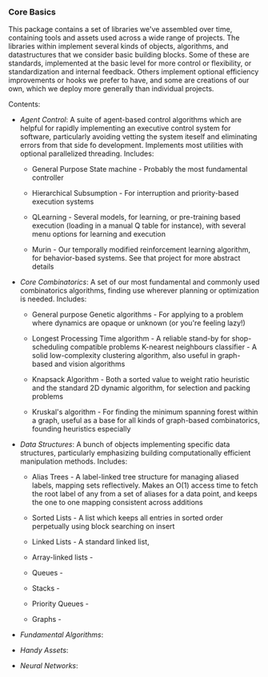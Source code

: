 <h3>Core Basics</h3>

This package contains a set of libraries we've assembled over time, containing tools and assets used across a wide range of projects. The libraries within implement several kinds of objects, algorithms, and datastructures that we consider basic building blocks. Some of these are standards, implemented at the basic level for more control or flexibility, or standardization and internal feedback. Others implement optional efficiency improvements or hooks we prefer to have, and some are creations of our own, which we deploy more generally than individual projects.

Contents:
- _Agent Control_: A suite of agent-based control algorithms which are helpful for rapidly implementing an executive control system for software, particularly avoiding vetting the system iteself and eliminating errors from that side fo development. Implements most utilities with optional parallelized threading. Includes:

    * General Purpose State machine - Probably the most fundamental controller

    * Hierarchical Subsumption - For interruption and priority-based execution systems

    * QLearning - Several models, for learning, or pre-training based execution (loading in a manual Q table for instance), with several menu options for learning and execution

    * Murin - Our temporally modified reinforcement learning algorithm, for behavior-based systems. See that project for more abstract details

- _Core Combinatorics_: A set of our most fundamental and commonly used combinatorics algorithms, finding use wherever planning or optimization is needed. Includes:

  * General purpose Genetic algorithms - For applying to a problem where dynamics are opaque or unknown (or you're feeling lazy!)

  * Longest Processing Time algorithm - A reliable stand-by for shop-scheduling compatible problems
  K-nearest neighbours classifier - A solid low-complexity clustering algorithm, also useful in graph-based and vision algorithms

  * Knapsack Algorithm - Both a sorted value to weight ratio heuristic and the standard 2D dynamic algorithm, for selection and packing problems

  * Kruskal's algorithm - For finding the minimum spanning forest within a graph, useful as a base for all kinds of graph-based combinatorics, founding heuristics especially

- _Data Structures_: A bunch of objects implementing specific data structures, particularly emphasizing building computationally efficient manipulation methods. Includes:

   * Alias Trees - A label-linked tree structure for managing aliased labels, mapping sets reflectively. Makes an O(1) access time to fetch the root label of any from a set of aliases for a data point, and keeps the one to one mapping consistent across additions

   * Sorted Lists - A list which keeps all entries in sorted order perpetually using block searching on insert

   * Linked Lists - A standard linked list, 

   * Array-linked lists - 

   * Queues - 

   * Stacks - 

   * Priority Queues - 

   * Graphs - 

- _Fundamental Algorithms_:

- _Handy Assets_:

- _Neural Networks_:


